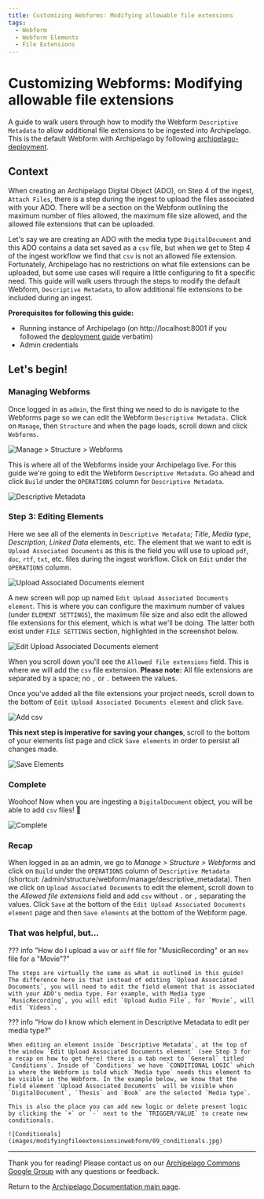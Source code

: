 ```yaml
---
title: Customizing Webforms: Modifying allowable file extensions
tags:
  - Webform
  - Webform Elements
  - File Extensions
---
```


# Customizing Webforms: Modifying allowable file extensions

A guide to walk users through how to modify the Webform `Descriptive Metadata` to allow additional file extensions to be ingested into Archipelago. This is the default Webform with Archipelago by following [archipelago-deployment](https://github.com/esmero/archipelago-deployment).

## Context

When creating an Archipelago Digital Object (ADO), on Step 4 of the ingest, `Attach Files`, there is a step during the ingest to upload the files associated with your ADO. There will be a section on the Webform outlining the maximum number of files allowed, the maximum file size allowed, and the allowed file extensions that can be uploaded.

Let's say we are creating an ADO with the media type `DigitalDocument` and this ADO contains a data set saved as a `csv` file, but when we get to Step 4 of the ingest workflow we find that `csv` is not an allowed file extension. Fortunately, Archipelago has no restrictions on what file extensions can be uploaded, but some use cases will require a little configuring to fit a specific need. This guide will walk users through the steps to modify the default Webform, `Descriptive Metadata`, to allow additional file extensions to be included during an ingest.

**Prerequisites for following this guide:**

- Running instance of Archipelago (on http://localhost:8001 if you followed the [deployment guide](archipelago-deployment-readme.md#archipelago-docker-deployment) verbatim)
- Admin credentials

## Let's begin!

### Managing Webforms

Once logged in as `admin`, the first thing we need to do is navigate to the Webforms page so we can edit the Webform `Descriptive Metadata.` Click on `Manage`, then `Structure` and when the page loads, scroll down and click `Webforms`.

![Manage > Structure > Webforms](images/modifyingfileextensionsinwebform/02_manage-structure-webforms.jpg)

This is where all of the Webforms inside your Archipelago live. For this guide we're going to edit the Webform `Descriptive Metadata`. Go ahead and click `Build` under the `OPERATIONS` column for `Descriptive Metadata`.

![Descriptive Metadata](images/modifyingfileextensionsinwebform/03_webform-page.jpg)

### Step 3: Editing Elements

Here we see all of the elements in `Descriptive Metadata`; *Title*, *Media type*, *Description*, *Linked Data* elements, etc. The element that we want to edit is `Upload Associated Documents` as this is the field you will use to upload `pdf`, `doc`, `rtf`, `txt`, etc. files during the ingest workflow. Click on `Edit` under the `OPERATIONS` column.

![Upload Associated Documents element](images/modifyingfileextensionsinwebform/04_upload-associated-documents.jpg)

A new screen will pop up named `Edit Upload Associated Documents element`. This is where you can configure the maximum number of values (under `ELEMENT SETTINGS`), the maximum file size and also edit the allowed file extensions for this element, which is what we'll be doing. The latter both exist under `FILE SETTINGS` section, highlighted in the screenshot below.

![Edit Upload Associated Documents element](images/modifyingfileextensionsinwebform/05_edit-upload-associated-documents-element.jpg)

When you scroll down you'll see the `Allowed file extensions` field. This is where we will add the `csv` file extension. **Please note:** All file extensions are separated by a space; no `,` or `.` between the values.

Once you've added all the file extensions your project needs, scroll down to the bottom of `Edit Upload Associated Documents element` and click `Save`.

![Add csv](images/modifyingfileextensionsinwebform/06_add-csv.jpg)

**This next step is imperative for saving your changes**, scroll to the bottom of your elements list page and click `Save elements` in order to persist all changes made.

![Save Elements](images/modifyingfileextensionsinwebform/07_save-elements.jpg)

### Complete

Woohoo! Now when you are ingesting a `DigitalDocument` object, you will be able to add `csv` files! 🍓

![Complete](images/modifyingfileextensionsinwebform/08_complete.jpg)

### Recap

When logged in as an admin, we go to *Manage > Structure > Webforms* and click on `Build` under the `OPERATIONS` column of `Descriptive Metadata` (shortcut: /admin/structure/webform/manage/descriptive_metadata). Then we click on `Upload Associated Documents` to edit the element, scroll down to the *Allowed file extensions* field and add `csv` without `.` or `,` separating the values. Click `Save` at the bottom of the `Edit Upload Associated Documents element` page and then `Save elements` at the bottom of the Webform page.

### That was helpful, but...

??? info "How do I upload a `wav` or `aiff` file for "MusicRecording" or an `mov` file for a \"Movie\"?"

    The steps are virtually the same as what is outlined in this guide! The difference here is that instead of editing `Upload Associated Documents`, you will need to edit the field element that is associated with your ADO's media type. For example, with Media type `MusicRecording`, you will edit `Upload Audio File`, for `Movie`, will edit `Videos`.

??? info "How do I know which element in Descriptive Metadata to edit per media type?"

    When editing an element inside `Descriptive Metadata`, at the top of the window `Edit Upload Associated Documents element` (see Step 3 for a recap on how to get here) there is a tab next to `General` titled `Conditions`. Inside of `Conditions` we have `CONDITIONAL LOGIC` which is where the Webform is told which `Media type` needs this element to be visible in the Webform. In the example below, we know that the field element `Upload Associated Documents` will be visible when `DigitalDocument`, `Thesis` and `Book` are the selected `Media type`.
    
    This is also the place you can add new logic or delete present logic by clicking the `+` or `-` next to the `TRIGGER/VALUE` to create new conditionals.
    
    ![Conditionals](images/modifyingfileextensionsinwebform/09_conditionals.jpg)

___

Thank you for reading! Please contact us on our [Archipelago Commons Google Group](https://groups.google.com/forum/#!forum/archipelago-commons) with any questions or feedback.

Return to the [Archipelago Documentation main page](index.md).
